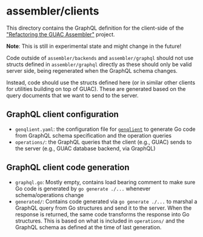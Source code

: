 assembler/clients
=================

This directory contains the GraphQL definition for the client-side of the
["Refactoring the GUAC
Assembler"](https://docs.google.com/document/d/1yZ3-ZcfnRDWgw9uZlPuLmIHS9pNMr3DO_AEbHsDXmN8/edit?usp=sharing)
project.

**Note**: This is still in experimental state and might change in the future!

Code outside of `assembler/backends` and `assembler/graphql` should not use
structs defined in `assembler/graphql` directly as these should only be valid
server side, being regenerated when the GraphQL schema changes.

Instead, code should use the structs defined here (or in similar other clients
for utilities building on top of GUAC). These are generated based on the query
documents that we want to send to the server.

## GraphQL client configuration

- `genqlient.yaml`: the configuration file for
  [`genqlient`](https://github.com/Khan/genqlient) to generate Go code from
  GraphQL schema specification and the operation queries
- `operations/`: the GraphQL queries that the client (e.g., GUAC) sends to the
  server (e.g., GUAC database backend, via GraphQL)

## GraphQL client code generation

- `graphql.go`: Mostly empty, contains load bearing comment to make sure Go code
  is generated by `go generate ./...` whenever schema/operations change
- `generated/`: Contains code generated via `go generate ./...` to marshal a
  GraphQL query from Go structures and send it to the server. When the response
  is returned, the same code transforms the response into Go structures. This is
  based on what is included in `operations/` and the GraphQL schema as defined
  at the time of last generation.
